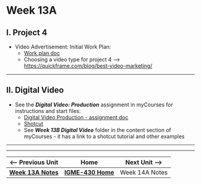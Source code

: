 # Week 13A

## I. Project 4
- Video Advertisement: Initial Work Plan:
  - [Work plan doc](https://docs.google.com/document/d/1enKMUCDWQEZRj2HHF47DGJtSHQnu2NqOXWWwneDMCRE/edit?tab=t.0)
  - Choosing a video type for project 4 --> https://quickframe.com/blog/best-video-marketing/ 

---

## II. Digital Video

- See the ***Digital Video: Production*** assignment in myCourses for instructions and start files:
  - [Digital Video Production - assignment doc](https://docs.google.com/document/d/1gvyBZN2wreGhEQRwR-WcjZpzAlPzouBtTxUZd1L5MT0/edit?tab=t.0)
  - [Shotcut](https://shotcut.org/)
  - See ***Week 13B Digital Video*** folder in the content section of myCourses - it has a link to a shotcut tutorial and other examples



---
---

| <-- Previous Unit | Home | Next Unit -->
| --- | --- | --- 
|  [**Week 13A Notes**](12B.md)  |  [**IGME-430 Home**](../) | Week 14A Notes



